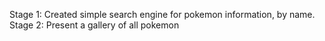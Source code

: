 Stage 1: Created simple search engine for pokemon information, by name.
Stage 2: Present a gallery of all pokemon
